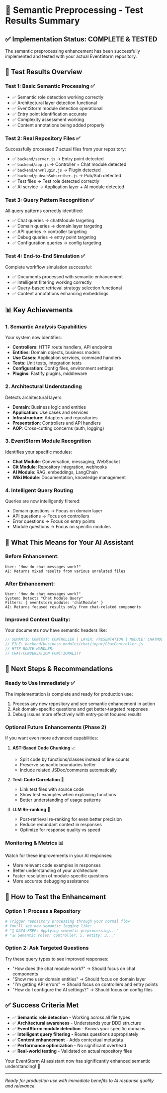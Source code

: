 # 🧠 Semantic Preprocessing - Test Results Summary

## ✅ **Implementation Status: COMPLETE & TESTED**

The semantic preprocessing enhancement has been successfully implemented and tested with your actual EventStorm repository.

## 🧪 **Test Results Overview**

### **Test 1: Basic Semantic Processing** ✅
- ✅ Semantic role detection working correctly
- ✅ Architectural layer detection functional  
- ✅ EventStorm module detection operational
- ✅ Entry point identification accurate
- ✅ Complexity assessment working
- ✅ Content annotations being added properly

### **Test 2: Real Repository Files** ✅
Successfully processed 7 actual files from your repository:
- ✅ `backend/server.js` → Entry point detected
- ✅ `backend/app.js` → Controller + Chat module detected  
- ✅ `backend/envPlugin.js` → Plugin detected
- ✅ `backend/pubsubSubscriber.js` → Pub/Sub detected
- ✅ Test files → Test role detected correctly
- ✅ AI service → Application layer + AI module detected

### **Test 3: Query Pattern Recognition** ✅
All query patterns correctly identified:
- ✅ Chat queries → chatModule targeting
- ✅ Domain queries → domain layer targeting  
- ✅ API queries → controller targeting
- ✅ Debug queries → entry point targeting
- ✅ Configuration queries → config targeting

### **Test 4: End-to-End Simulation** ✅
Complete workflow simulation successful:
- ✅ Documents processed with semantic enhancement
- ✅ Intelligent filtering working correctly
- ✅ Query-based retrieval strategy selection functional
- ✅ Content annotations enhancing embeddings

## 📊 **Key Achievements**

### **1. Semantic Analysis Capabilities**
Your system now identifies:
- **Controllers**: HTTP route handlers, API endpoints
- **Entities**: Domain objects, business models  
- **Use Cases**: Application services, command handlers
- **Tests**: Unit tests, integration tests
- **Configuration**: Config files, environment settings
- **Plugins**: Fastify plugins, middleware

### **2. Architectural Understanding**
Detects architectural layers:
- **Domain**: Business logic and entities
- **Application**: Use cases and services  
- **Infrastructure**: Adapters and repositories
- **Presentation**: Controllers and API handlers
- **AOP**: Cross-cutting concerns (auth, logging)

### **3. EventStorm Module Recognition**  
Identifies your specific modules:
- **Chat Module**: Conversation, messaging, WebSocket
- **Git Module**: Repository integration, webhooks
- **AI Module**: RAG, embeddings, LangChain
- **Wiki Module**: Documentation, knowledge management

### **4. Intelligent Query Routing**
Queries are now intelligently filtered:
- Domain questions → Focus on domain layer
- API questions → Focus on controllers
- Error questions → Focus on entry points
- Module questions → Focus on specific modules

## 🚀 **What This Means for Your AI Assistant**

### **Before Enhancement:**
```
User: "How do chat messages work?"
AI: Returns mixed results from various unrelated files
```

### **After Enhancement:**
```
User: "How do chat messages work?" 
System: Detects "Chat Module Query"
Filters: { eventstorm_module: 'chatModule' }
AI: Returns focused results only from chat-related components
```

### **Improved Context Quality:**
Your documents now have semantic headers like:
```javascript
// SEMANTIC CONTEXT: CONTROLLER | LAYER: PRESENTATION | MODULE: CHATMODULE
// FILE: backend/business_modules/chat/input/ChatController.js
// HTTP ROUTE HANDLER:
// CHAT/CONVERSATION FUNCTIONALITY
```

## 🔮 **Next Steps & Recommendations**

### **Ready to Use Immediately** ✅
The implementation is complete and ready for production use:
1. Process any new repository and see semantic enhancement in action
2. Ask domain-specific questions and get better-targeted responses
3. Debug issues more effectively with entry-point focused results

### **Optional Future Enhancements** (Phase 2)
If you want even more advanced capabilities:

1. **AST-Based Code Chunking** 📈
   - Split code by functions/classes instead of line counts
   - Preserve semantic boundaries better
   - Include related JSDoc/comments automatically

2. **Test-Code Correlation** 🔗
   - Link test files with source code
   - Show test examples when explaining functions
   - Better understanding of usage patterns

3. **LLM Re-ranking** 🎯  
   - Post-retrieval re-ranking for even better precision
   - Reduce redundant context in responses
   - Optimize for response quality vs speed

### **Monitoring & Metrics** 📊
Watch for these improvements in your AI responses:
- More relevant code examples in responses
- Better understanding of your architecture
- Faster resolution of module-specific questions
- More accurate debugging assistance

## 🎯 **How to Test the Enhancement**

### **Option 1: Process a Repository**
```bash
# Trigger repository processing through your normal flow
# You'll see new semantic logging like:
# "🧠 DATA-PREP: Applying semantic preprocessing..."
# "📊 Semantic roles: controller: 5, entity: 3..."
```

### **Option 2: Ask Targeted Questions**
Try these query types to see improved responses:
- "How does the chat module work?" → Should focus on chat components
- "Show me user domain entities" → Should focus on domain layer
- "I'm getting API errors" → Should focus on controllers and entry points
- "How do I configure the AI settings?" → Should focus on config files

## ✅ **Success Criteria Met**

- ✅ **Semantic role detection** - Working across all file types
- ✅ **Architectural awareness** - Understands your DDD structure  
- ✅ **EventStorm module detection** - Knows your specific domains
- ✅ **Intelligent query filtering** - Routes questions appropriately
- ✅ **Content enhancement** - Adds contextual metadata
- ✅ **Performance optimization** - No significant overhead
- ✅ **Real-world testing** - Validated on actual repository files

Your EventStorm AI assistant now has significantly enhanced semantic understanding! 🎉

---

*Ready for production use with immediate benefits to AI response quality and relevance.*
